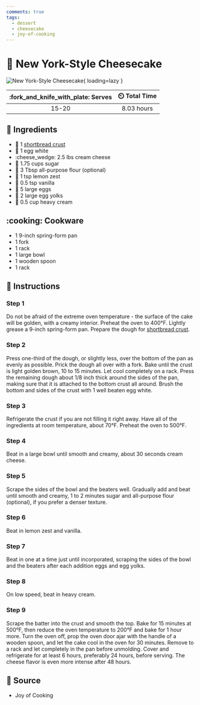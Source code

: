 ```yaml
---
comments: true
tags:
  - dessert
  - cheesecake
  - joy-of-cooking
---
```

# :pie: New York-Style Cheesecake

![New York-Style Cheesecake](../assets/images/new-york-style-cheesecake.jpg){ loading=lazy }

| :fork_and_knife_with_plate: Serves | :timer_clock: Total Time |
|:----------------------------------:|:-----------------------: |
| 15-20 | 8.03 hours |

## :salt: Ingredients

- :pie: 1 [shortbread crust][1]
- :egg: 1 egg white
- :cheese_wedge: 2.5 lbs cream cheese
- :candy: 1.75 cups sugar
- :ear_of_rice: 3 Tbsp all-purpose flour (optional)
- :lemon: 1 tsp lemon zest
- :icecream: 0.5 tsp vanilla
- :egg: 5 large eggs
- :egg: 2 large egg yolks
- :icecream: 0.5 cup heavy cream

## :cooking: Cookware

- 1 9-inch spring-form pan
- 1 fork
- 1 rack
- 1 large bowl
- 1 wooden spoon
- 1 rack

## :pencil: Instructions

### Step 1

Do not be afraid of the extreme oven temperature - the surface of the cake will be golden, with a creamy interior.
Preheat the oven to 400°F. Lightly grease a 9-inch spring-form pan. Prepare the dough for [shortbread crust][1].

### Step 2

Press one-third of the dough, or slightly less, over the bottom of the pan as evenly as possible. Prick the dough all
over with a fork. Bake until the crust is light golden brown, 10 to 15 minutes. Let cool completely on a rack. Press the
remaining dough about 1/8 inch thick around the sides of the pan, making sure that it is attached to the bottom crust
all around. Brush the bottom and sides of the crust with 1 well beaten  egg white.

### Step 3

Refrigerate the crust if you are not filling it right away. Have all of the ingredients at room temperature, about
70°F. Preheat the oven to 500°F.

### Step 4

Beat in a large bowl until smooth and creamy, about 30 seconds cream cheese.

### Step 5

Scrape the sides of the bowl and the beaters well. Gradually add and beat until smooth and creamy, 1 to 2 minutes sugar
and all-purpose flour (optional), if you prefer a denser texture.

### Step 6

Beat in lemon zest and vanilla.

### Step 7

Beat in one at a time just until incorporated, scraping the sides of the bowl and the beaters after each addition eggs
and egg yolks.

### Step 8

On low speed, beat in heavy cream.

### Step 9

Scrape the batter into the crust and smooth the top. Bake for 15 minutes at 500°F, then reduce the oven temperature to
200°F and bake for 1 hour more. Turn the oven off, prop the oven door ajar with the handle of a wooden spoon, and let
the cake cool in the oven for 30 minutes. Remove to a rack and let completely in the pan before unmolding. Cover and
refrigerate for at least 6 hours, preferably 24 hours, before serving. The cheese flavor is even more intense after 48
hours.

## :link: Source

- Joy of Cooking

[1]: <../ingredients/pastry-dough/pat-in-the-pan-shortbread-dough.md>
